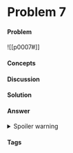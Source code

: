 # Problem 7
#### Problem
![[p0007#]]
#### Concepts
#### Discussion

#### Solution
#### Answer
<details><summary>Spoiler warning</summary>$ANSWER</details>


#### Tags